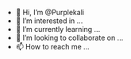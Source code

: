 - 👋 Hi, I’m @Purplekali
- 👀 I’m interested in ...
- 🌱 I’m currently learning ...
- 💞️ I’m looking to collaborate on ...
- 📫 How to reach me ...

<!---
Purplekali/Purplekali is a ✨ special ✨ repository because its `README.md` (this file) appears on your GitHub profile.
You can click the Preview link to take a look at your changes.
--->
